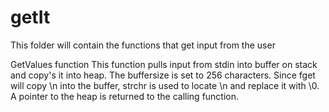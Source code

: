# getIt
This folder will contain the functions that get input from the user

GetValues function
   This function pulls input from stdin into buffer on stack and copy's it into heap.
   The buffersize is set to 256 characters. Since fget will copy \n into the buffer, strchr is used to locate \n and replace it with \0. A pointer to the heap is returned to the calling function.
